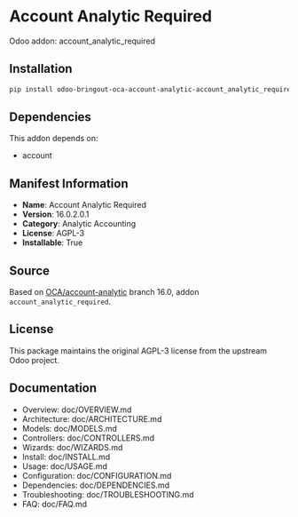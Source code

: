 # Account Analytic Required

Odoo addon: account_analytic_required

## Installation

```bash
pip install odoo-bringout-oca-account-analytic-account_analytic_required
```

## Dependencies

This addon depends on:
- account

## Manifest Information

- **Name**: Account Analytic Required
- **Version**: 16.0.2.0.1
- **Category**: Analytic Accounting
- **License**: AGPL-3
- **Installable**: True

## Source

Based on [OCA/account-analytic](https://github.com/OCA/account-analytic) branch 16.0, addon `account_analytic_required`.

## License

This package maintains the original AGPL-3 license from the upstream Odoo project.

## Documentation

- Overview: doc/OVERVIEW.md
- Architecture: doc/ARCHITECTURE.md
- Models: doc/MODELS.md
- Controllers: doc/CONTROLLERS.md
- Wizards: doc/WIZARDS.md
- Install: doc/INSTALL.md
- Usage: doc/USAGE.md
- Configuration: doc/CONFIGURATION.md
- Dependencies: doc/DEPENDENCIES.md
- Troubleshooting: doc/TROUBLESHOOTING.md
- FAQ: doc/FAQ.md

